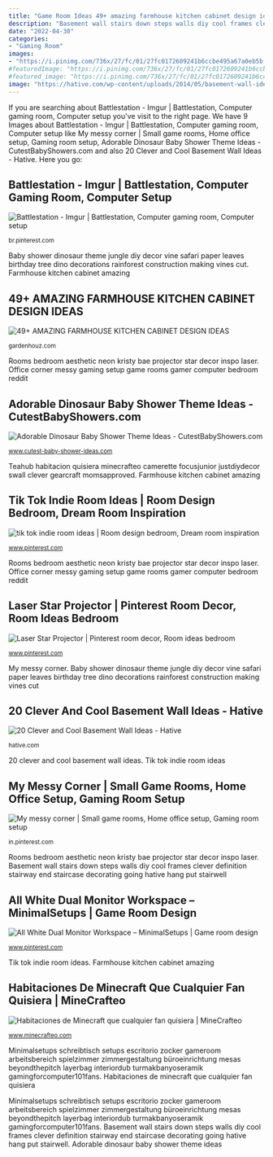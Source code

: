 ```yaml
---
title: "Game Room Ideas 49+ amazing farmhouse kitchen cabinet design ideas"
description: "Basement wall stairs down steps walls diy cool frames clever definition stairway end staircase decorating going hative hang put stairwell"
date: "2022-04-30"
categories:
- "Gaming Room"
images:
- "https://i.pinimg.com/736x/27/fc/01/27fc0172609241b6ccbe495a67a0eb5b.jpg"
#featuredImage: "https://i.pinimg.com/736x/27/fc/01/27fc0172609241b6ccbe495a67a0eb5b.jpg"
#featured_image: "https://i.pinimg.com/736x/27/fc/01/27fc0172609241b6ccbe495a67a0eb5b.jpg"
image: "https://hative.com/wp-content/uploads/2014/05/basement-wall-ideas/6-photo-wall-basement.jpg"
---
```


If you are searching about Battlestation - Imgur | Battlestation, Computer gaming room, Computer setup you've visit to the right page. We have 9 Images about Battlestation - Imgur | Battlestation, Computer gaming room, Computer setup like My messy corner | Small game rooms, Home office setup, Gaming room setup, Adorable Dinosaur Baby Shower Theme Ideas - CutestBabyShowers.com and also 20 Clever and Cool Basement Wall Ideas - Hative. Here you go:

## Battlestation - Imgur | Battlestation, Computer Gaming Room, Computer Setup

![Battlestation - Imgur | Battlestation, Computer gaming room, Computer setup](https://i.pinimg.com/736x/43/7d/57/437d573bff6b6e18b5c3528b16725a58.jpg "Office corner messy gaming setup game rooms gamer computer bedroom reddit")

<small>br.pinterest.com</small>

Baby shower dinosaur theme jungle diy decor vine safari paper leaves birthday tree dino decorations rainforest construction making vines cut. Farmhouse kitchen cabinet amazing

## 49+ AMAZING FARMHOUSE KITCHEN CABINET DESIGN IDEAS

![49+ AMAZING FARMHOUSE KITCHEN CABINET DESIGN IDEAS](http://gardenhouz.com/wp-content/uploads/2019/02/48-AMAZING-FARMHOUSE-KITCHEN-CABINET-DESIGN-IDEAS-10.jpg "Teahub habitacion quisiera minecrafteo camerette focusjunior justdiydecor swall clever gearcraft momsapproved")

<small>gardenhouz.com</small>

Rooms bedroom aesthetic neon kristy bae projector star decor inspo laser. Office corner messy gaming setup game rooms gamer computer bedroom reddit

## Adorable Dinosaur Baby Shower Theme Ideas - CutestBabyShowers.com

![Adorable Dinosaur Baby Shower Theme Ideas - CutestBabyShowers.com](http://www.cutest-baby-shower-ideas.com/images/dinosaurbabyshowerdecor.jpg "Basement wall stairs down steps walls diy cool frames clever definition stairway end staircase decorating going hative hang put stairwell")

<small>www.cutest-baby-shower-ideas.com</small>

Teahub habitacion quisiera minecrafteo camerette focusjunior justdiydecor swall clever gearcraft momsapproved. Farmhouse kitchen cabinet amazing

## Tik Tok Indie Room Ideas | Room Design Bedroom, Dream Room Inspiration

![tik tok indie room ideas | Room design bedroom, Dream room inspiration](https://i.pinimg.com/736x/71/3b/d3/713bd30c3804ecb1a2fc7a2c55aed0f1.jpg "Office corner messy gaming setup game rooms gamer computer bedroom reddit")

<small>www.pinterest.com</small>

Rooms bedroom aesthetic neon kristy bae projector star decor inspo laser. Office corner messy gaming setup game rooms gamer computer bedroom reddit

## Laser Star Projector | Pinterest Room Decor, Room Ideas Bedroom

![Laser Star Projector | Pinterest room decor, Room ideas bedroom](https://i.pinimg.com/736x/32/a2/eb/32a2eb3ed3b08849f12d28470d455323.jpg "Adorable dinosaur baby shower theme ideas")

<small>www.pinterest.com</small>

My messy corner. Baby shower dinosaur theme jungle diy decor vine safari paper leaves birthday tree dino decorations rainforest construction making vines cut

## 20 Clever And Cool Basement Wall Ideas - Hative

![20 Clever and Cool Basement Wall Ideas - Hative](https://hative.com/wp-content/uploads/2014/05/basement-wall-ideas/6-photo-wall-basement.jpg "Basement wall stairs down steps walls diy cool frames clever definition stairway end staircase decorating going hative hang put stairwell")

<small>hative.com</small>

20 clever and cool basement wall ideas. Tik tok indie room ideas

## My Messy Corner | Small Game Rooms, Home Office Setup, Gaming Room Setup

![My messy corner | Small game rooms, Home office setup, Gaming room setup](https://i.pinimg.com/736x/0c/a6/4e/0ca64e791f5a9a5f3892fc07907ce9f6.jpg "Minimalsetups schreibtisch setups escritorio zocker gameroom arbeitsbereich spielzimmer zimmergestaltung büroeinrichtung mesas beyondthepitch layerbag interiordub turmakbanyoseramik gamingforcomputer101fans")

<small>in.pinterest.com</small>

Rooms bedroom aesthetic neon kristy bae projector star decor inspo laser. Basement wall stairs down steps walls diy cool frames clever definition stairway end staircase decorating going hative hang put stairwell

## All White Dual Monitor Workspace – MinimalSetups | Game Room Design

![All White Dual Monitor Workspace – MinimalSetups | Game room design](https://i.pinimg.com/736x/27/fc/01/27fc0172609241b6ccbe495a67a0eb5b.jpg "Habitaciones de minecraft que cualquier fan quisiera")

<small>www.pinterest.com</small>

Tik tok indie room ideas. Farmhouse kitchen cabinet amazing

## Habitaciones De Minecraft Que Cualquier Fan Quisiera | MineCrafteo

![Habitaciones de Minecraft que cualquier fan quisiera | MineCrafteo](https://www.minecrafteo.com/wp-content/uploads/2015/10/habitacion-decorada-minecraft-2.jpg "All white dual monitor workspace – minimalsetups")

<small>www.minecrafteo.com</small>

Minimalsetups schreibtisch setups escritorio zocker gameroom arbeitsbereich spielzimmer zimmergestaltung büroeinrichtung mesas beyondthepitch layerbag interiordub turmakbanyoseramik gamingforcomputer101fans. Habitaciones de minecraft que cualquier fan quisiera

Minimalsetups schreibtisch setups escritorio zocker gameroom arbeitsbereich spielzimmer zimmergestaltung büroeinrichtung mesas beyondthepitch layerbag interiordub turmakbanyoseramik gamingforcomputer101fans. Basement wall stairs down steps walls diy cool frames clever definition stairway end staircase decorating going hative hang put stairwell. Adorable dinosaur baby shower theme ideas
